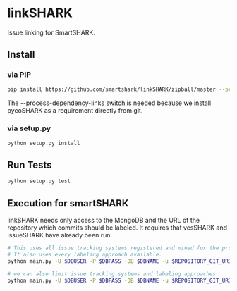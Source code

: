 # linkSHARK

Issue linking for SmartSHARK. 

## Install

### via PIP
```bash
pip install https://github.com/smartshark/linkSHARK/zipball/master --process-dependency-links
```
The --process-dependency-links switch is needed because we install pycoSHARK as a requirement directly from git.

### via setup.py
```bash
python setup.py install
```

## Run Tests
```bash
python setup.py test
```

## Execution for smartSHARK

linkSHARK needs only access to the MongoDB and the URL of the repository which commits should be labeled. It requires that vcsSHARK and issueSHARK have already been run.
```bash
# This uses all issue tracking systems registered and mined for the project.
# It also uses every labeling approach available.
python main.py -U $DBUSER -P $DBPASS -DB $DBNAME -u $REPOSITORY_GIT_URI -a $AUTHENTICATION_DB -n $PROJECT_NAME

# we can also limit issue tracking systems and labeling approaches
python main.py -U $DBUSER -P $DBPASS -DB $DBNAME -u $REPOSITORY_GIT_URI -a $AUTHENTICATION_DB -n $PROJECT_NAME
```
